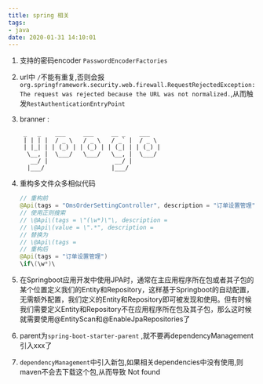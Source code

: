 ```yaml
---
title: spring 相关
tags:
- java
date: 2020-01-31 14:10:01
---
```

1. 支持的密码encoder `PasswordEncoderFactories`

2. url中  `/`不能有重复,否则会报`org.springframework.security.web.firewall.RequestRejectedException: The request was rejected because the URL was not normalized.`,从而触发`RestAuthenticationEntryPoint`

3. branner :

   ```
    _   _    ___     ___     __ _    ___
    | | | |  / _ \   / _ \   / _` |  / _ \
    | |_| | | (_) | | (_) | | (_| | | (_) |
     \__, |  \___/   \___/   \__, |  \___/
      __/ |                   __/ |
     |___/                   |___/
   ```



4. 重构多文件众多相似代码

   ```java
   // 重构前
   @Api(tags = "OmsOrderSettingController", description = "订单设置管理")
   // 使用正则搜索
   // \@Api\(tags = \"(\w*)\"\, description =
   // \@Api\(value = \".*", description =
   // 替换为
   // \@Api\(tags =
   // 重构后
   @Api(tags = "订单设置管理")
   \if\(\w*)\
   ```

5. 在Springboot应用开发中使用JPA时，通常在主应用程序所在包或者其子包的某个位置定义我们的Entity和Repository，这样基于Springboot的自动配置，无需额外配置，我们定义的Entity和Repository即可被发现和使用。但有时候我们需要定义Entity和Repository不在应用程序所在包及其子包，那么这时候就需要使用@EntityScan和@EnableJpaRepositories了

6. parent为`spring-boot-starter-parent`  ,就不要再dependencyManagement引入xxx了

7. `dependencyManagement`中引入新包,如果相关dependencies中没有使用,则maven不会去下载这个包,从而导致 Not found

